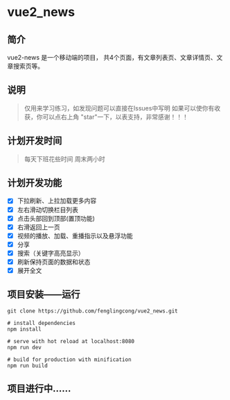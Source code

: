 # vue2_news

## 简介
vue2-news 是一个移动端的项目， 共4个页面，有文章列表页、文章详情页、文章搜索页等。

## 说明
> 仅用来学习练习，如发现问题可以直接在Issues中写明
> 如果可以使你有收获，你可以点右上角 "star"一下，以表支持，非常感谢！！！

## 计划开发时间
> 每天下班花些时间
> 周末两小时

## 计划开发功能

- [x] 下拉刷新、上拉加载更多内容
- [x] 左右滑动切换栏目列表
- [x] 点击头部回到顶部(置顶功能)
- [x] 右滑返回上一页
- [x] 视频的播放、加载、重播指示以及悬浮功能
- [x] 分享
- [x] 搜索（关键字高亮显示）
- [x] 刷新保持页面的数据和状态
- [x] 展开全文 

## 项目安装——运行

```
git clone https://github.com/fenglingcong/vue2_news.git

# install dependencies
npm install

# serve with hot reload at localhost:8080
npm run dev

# build for production with minification
npm run build
```

## 项目进行中......